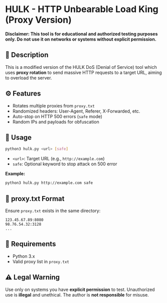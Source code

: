 # HULK - HTTP Unbearable Load King (Proxy Version)

**Disclaimer: This tool is for educational and authorized testing purposes only. Do not use it on networks or systems without explicit permission.**

## 🚨 Description
This is a modified version of the HULK DoS (Denial of Service) tool which uses **proxy rotation** to send massive HTTP requests to a target URL, aiming to overload the server.

## ⚙️ Features
- Rotates multiple proxies from `proxy.txt`
- Randomized headers: User-Agent, Referer, X-Forwarded, etc.
- Auto-stop on HTTP 500 errors (`safe` mode)
- Random IPs and payloads for obfuscation

## 🧠 Usage
```bash
python3 hulk.py <url> [safe]
```
- `<url>`: Target URL (e.g., `http://example.com`)
- `safe`: Optional keyword to stop attack on 500 error

**Example:**
```bash
python3 hulk.py http://example.com safe
```

## 📄 proxy.txt Format
Ensure `proxy.txt` exists in the same directory:

```
123.45.67.89:8080
98.76.54.32:3128
...
```

## 📁 Requirements
- Python 3.x
- Valid proxy list in `proxy.txt`

## ⚠️ Legal Warning
Use only on systems you have **explicit permission** to test. Unauthorized use is **illegal** and unethical. The author is **not responsible** for misuse.
